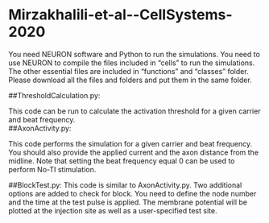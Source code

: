 # Mirzakhalili-et-al--CellSystems-2020

You need NEURON software and Python to run the simulations. 
You need to use NEURON to compile the files included in “cells” to run the simulations.
The other essential files are included in “functions” and “classes” folder.
Please download all the files and folders and put them in the same folder.

##ThresholdCalculation.py:

This code can be run to calculate the activation threshold for a given carrier and beat frequency.  
##AxonActivity.py:

This code performs the simulation for a given carrier and beat frequency. You should also provide the applied current and the axon distance from the midline. Note that setting the beat frequency equal 0 can be used to perform No-TI stimulation.

##BlockTest.py:
This code is similar to AxonActivity.py. Two additional options are added to check for block. You need to define the node number and the time at the test pulse is applied. The membrane potential will be plotted at the injection site as well as a user-specified test site.
